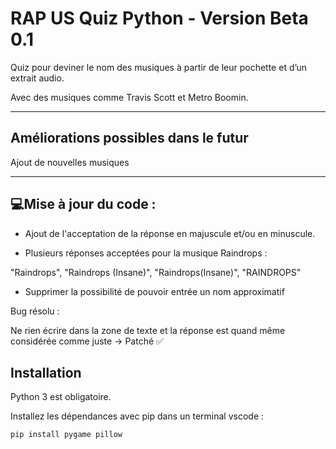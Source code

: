 # RAP US Quiz Python - Version Beta 0.1

Quiz pour deviner le nom des musiques à partir de leur pochette et d’un extrait audio.

Avec des musiques comme Travis Scott et Metro Boomin.

---
## Améliorations possibles dans le futur

Ajout de nouvelles musiques

---
## 💻Mise à jour du code :

- Ajout de l'acceptation de la réponse en majuscule et/ou en minuscule.


- Plusieurs réponses acceptées pour la musique Raindrops :

"Raindrops", "Raindrops (Insane)", "Raindrops(Insane)", "RAINDROPS"

- Supprimer la possibilité de pouvoir entrée un nom approximatif 

Bug résolu : 

Ne rien écrire dans la zone de texte et la réponse est quand même considérée comme juste -> Patché ✅


## Installation

Python 3 est obligatoire.

Installez les dépendances avec pip dans un terminal vscode :

```bash
pip install pygame pillow

